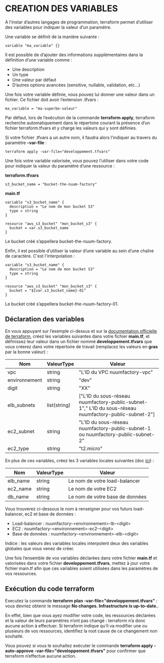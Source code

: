 # CREATION DES VARIABLES

A l’instar d’autres langages de programmation, terraform permet d’utiliser des variables pour indiquer la valeur d’un paramètre.

Une variable se définit de la manière suivante :

```
variable "ma_variable" {}
```

Il est possible de d’ajouter des informations supplémentaires dans la définition d’une variable comme :
- Une description
- Un type
- Une valeur par défaut
- D’autres options avancées (sensitive, nullable, validation, etc…)

Une fois votre variable définie, vous pouvez lui donner une valeur dans un fichier. Ce fichier doit avoir l’extension .tfvars :

```
ma_variable = "ma-superbe-valeur"
```

Par défaut, lors de l’exécution de la commande **terraform apply**, terraform recherche automatiquement dans le répertoire courant la présence d’un fichier terraform.tfvars et y charge les valeurs qui y sont définies.

Si votre fichier .tfvars a un autre nom, il faudra alors l’indiquer au travers du paramètre **-var-file** :

```
terraform apply -var-file="developpement.tfvars"
```

Une fois votre variable valorisée, vous pouvez l’utiliser dans votre code pour indiquer la valeur du paramètre d’une ressource :

**terraform.tfvars**

```
s3_bucket_name = "bucket-the-nuum-factory"
```

**main.tf**

```
variable "s3_bucket_name" {
  description = "Le nom de mon bucket S3"
  type = string
}

resource "aws_s3_bucket" "mon_bucket_s3" {
  bucket = var.s3_bucket_name
}
```

Le bucket créé s’appellera bucket-the-nuum-factory.

Enfin, il est possible d’utiliser la valeur d’une variable au sein d’une chaîne de caractère. C'est l'interpolation :

```
variable "s3_bucket_name" {
  description = "Le nom de mon bucket S3"
  type = string
}

resource "aws_s3_bucket" "mon_bucket_s3" {
  bucket = "${var.s3_bucket_name}-01"
}
```

Le bucket créé s’appellera bucket-the-nuum-factory-01.

## Déclaration des variables

En vous appuyant sur l’exemple ci-dessus et sur la [documentation officielle de terraform](https://developer.hashicorp.com/terraform/language/values/variables), créez les variables suivantes dans votre fichier **main.tf**, et définissez leur valeur dans un fichier nommé **developpement.tfvars** que vous créerez dans votre répertoire de travail (remplacez les valeurs en **gras** par la bonne valeur) :

| Nom           | ValeurType   | Valeur                                                                                                 |
|---------------|--------------|--------------------------------------------------------------------------------------------------------|
| vpc           | string       | "L’ID du VPC nuumfactory-vpc"                                                                          |
| environnement | string       | "dev"                                                                                                  |
| digit         | string       | "XX"                                                                                                   |
| elb_subnets   | list(string) | ["L’ID du sous-réseau nuumfactory-public-subnet-1"," L’ID du sous-réseau nuumfactory-public-subnet-2"] |
| ec2_subnet    | string       | "L’ID du sous-réseau nuumfactory-public-subnet-1 ou nuumfactory-public-subnet-2"                       |
| ec2_type      | string       | "t2.micro"                                                                                             |

En plus de ces variables, créez les 3 variables locales suivantes (doc [ici](https://developer.hashicorp.com/terraform/language/values/locals)) :

| Nom         | ValeurType | Valeur                                            |
|-------------|------------|---------------------------------------------------|
| elb_name    | string     | Le nom de votre load-balancer                     |
| ec2_name    | string     | Le nom de votre EC2                               |
| db_name     | string     | Le nom de votre base de données                   |

Vous trouverez ci-dessous le nom à renseigner pour vos futurs load-balancer, ec2 et base de données :
- Load-balancer : nuumfactory-\<environnement\>-lb-\<digit\>
- EC2 : nuumfactory-\<environnement\>-ec2-\<digit\>
- Base de données : nuumfactory-\<environnement\>-elb-\<digit\>

Indice : les valeurs des variables locales interpolent deux des variables globales que vous venez de créer.

Une fois l’ensemble de vos variables déclarées dans votre fichier **main.tf** et valorisées dans votre fichier **developpement.tfvars**, mettez à jour votre fichier main.tf afin que ces variables soient utilisées dans les paramètres de vos ressources.

## Exécution du code terraform

Executez la commande **terraform plan -var-file="developpement.tfvars"** : vous devriez obtenir le message **No changes. Infrastructure is up-to-date.**.

En effet, bien que vous ayez modifier votre code, les ressources déclarées et la valeur de leurs paramètres n’ont pas changé : terraform n’a donc aucune action à effectuer. Si terraform indique qu’il va modifier une ou plusieurs de vos ressources, identifiez la root cause de ce changement non souhaité.

Vous pouvez si vous le souhaitez exécuter le commande **terraform apply -auto-approve -var-file="developpement.tfvars"** pour confirmer que terraform n’effectue aucune action.